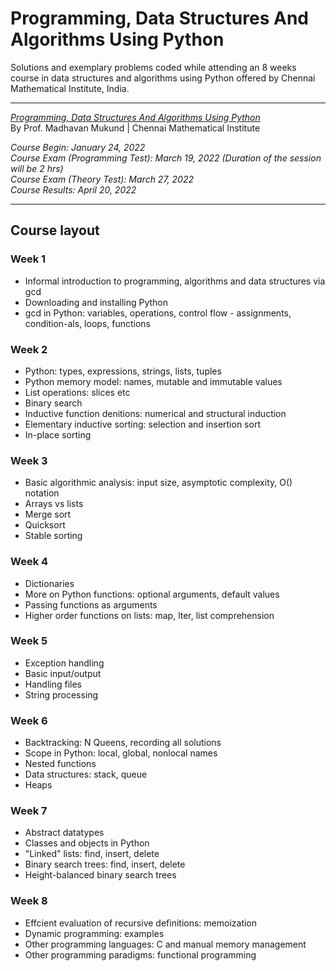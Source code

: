 # Programming, Data Structures And Algorithms Using Python
Solutions and exemplary problems coded while attending an 8 weeks course in data structures and algorithms using Python offered by Chennai Mathematical Institute, India.

--- 

*[Programming, Data Structures And Algorithms Using Python](https://onlinecourses.nptel.ac.in/noc22_cs26/preview)* <br>
By Prof. Madhavan Mukund   |   Chennai Mathematical Institute 

*Course Begin: January 24, 2022 <br>
Course Exam (Programming Test): March 19, 2022  (Duration of the session will be 2 hrs) <br>
Course Exam (Theory Test): March 27, 2022 <br>
Course Results: April 20, 2022*  

---

## Course layout
### Week 1
- Informal introduction to programming, algorithms and data structures via gcd
- Downloading and installing Python
- gcd in Python: variables, operations, control flow - assignments, condition-als, loops, functions

### Week 2
- Python: types, expressions, strings, lists, tuples
- Python memory model: names, mutable and immutable values
- List operations: slices etc
- Binary search
- Inductive function denitions: numerical and structural induction
- Elementary inductive sorting: selection and insertion sort
- In-place sorting

### Week 3
- Basic algorithmic analysis: input size, asymptotic complexity, O() notation
- Arrays vs lists
- Merge sort
- Quicksort
- Stable sorting

### Week 4
- Dictionaries
- More on Python functions: optional arguments, default values
- Passing functions as arguments
- Higher order functions on lists: map, lter, list comprehension

### Week 5
- Exception handling
- Basic input/output
- Handling files
- String processing

### Week 6
- Backtracking: N Queens, recording all solutions
- Scope in Python: local, global, nonlocal names
- Nested functions
- Data structures: stack, queue
- Heaps

### Week 7
- Abstract datatypes
- Classes and objects in Python
- "Linked" lists: find, insert, delete
- Binary search trees: find, insert, delete
- Height-balanced binary search trees

### Week 8
- Effcient evaluation of recursive definitions: memoization
- Dynamic programming: examples
- Other programming languages: C and manual memory management
- Other programming paradigms: functional programming
